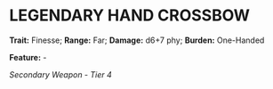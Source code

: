 # LEGENDARY HAND CROSSBOW

**Trait:** Finesse; **Range:** Far; **Damage:** d6+7 phy; **Burden:** One-Handed

**Feature:** -

*Secondary Weapon - Tier 4*